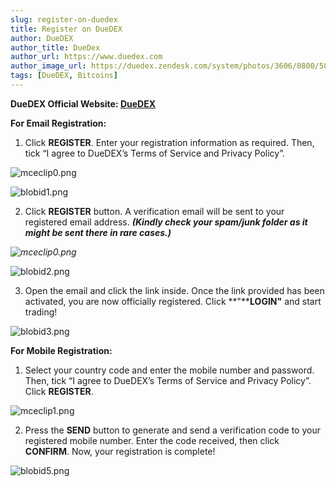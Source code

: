 ```yaml
---
slug: register-on-duedex
title: Register on DueDEX
author: DueDEX
author_title: DueDex
author_url: https://www.duedex.com
author_image_url: https://duedex.zendesk.com/system/photos/3606/0800/5893/twitter4.png
tags: [DueDEX, Bitcoins]
---
```


**DueDEX Official Website:  [DueDEX](https://duedex.com/)**
<!--truncate-->
**For Email Registration:**

1. Click  **REGISTER**. Enter your registration information as required. Then, tick “I agree to DueDEX’s Terms of Service and Privacy Policy”.

![mceclip0.png](https://duedex.zendesk.com/hc/article_attachments/360058247914/mceclip0.png)

![blobid1.png](https://duedex.zendesk.com/hc/article_attachments/360044822953/blobid1.png)

2. Click  **REGISTER** button. A verification email will be sent to your registered email address. _**(Kindly check your spam/junk folder as it might be sent there in rare cases.)**_

_![mceclip0.png](https://duedex.zendesk.com/hc/article_attachments/360046104133/mceclip0.png)_

![blobid2.png](https://duedex.zendesk.com/hc/article_attachments/360044823153/blobid2.png)

3. Open the email and click the link inside. Once the link provided has been activated, you are now officially registered. Click  **"****LOGIN"** and start trading!

![blobid3.png](https://duedex.zendesk.com/hc/article_attachments/360043959674/blobid3.png)

**For Mobile Registration:**

1. Select your country code and enter the mobile number and password. Then, tick “I agree to DueDEX’s Terms of Service and Privacy Policy”. Click  **REGISTER**.

![mceclip1.png](https://duedex.zendesk.com/hc/article_attachments/360045251354/mceclip1.png)

2. Press the  **SEND**  button to generate and send a verification code to your registered mobile number. Enter the code received, then click  **CONFIRM**. Now, your registration is complete!

![blobid5.png](https://duedex.zendesk.com/hc/article_attachments/360043959734/blobid5.png)
